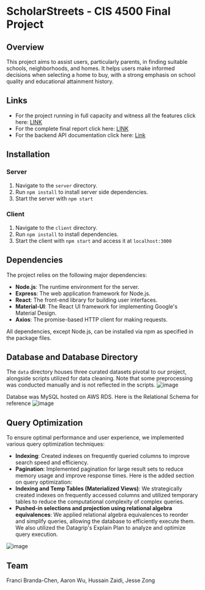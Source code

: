 # ScholarStreets - CIS 4500 Final Project

## Overview
This project aims to assist users, particularly parents, in finding suitable schools, neighborhoods, and homes. It helps users make informed decisions when selecting a home to buy, with a strong emphasis on school quality and educational attainment history.

## Links
- For the project running in full capacity and witness all the features click here: [LINK](https://drive.google.com/file/d/1U_66K9Zgolf7DMDR83Meo1PEv57RHHiP/view?usp=sharing)
- For the complete final report click here: [LINK](https://docs.google.com/document/d/1hIXL710XXs93rfPOFSCdwKtPiEw-qRJGr_MAmm2E8ko/edit?usp=sharing)
- For the backend API documentation click here: [Link](https://docs.google.com/document/d/11OKjgPpTvubzdrAtFBCJ9U2bMg5IjBwXOzVNkQEdbbc/edit?usp=sharing)

## Installation

### Server
1. Navigate to the `server` directory.
2. Run `npm install` to install server side dependencies.
3. Start the server with `npm start`

### Client
1. Navigate to the `client` directory.
2. Run `npm install` to install dependencies.
3. Start the client with `npm start` and access it at `localhost:3000`

## Dependencies

The project relies on the following major dependencies:

- **Node.js**: The runtime environment for the server.
- **Express**: The web application framework for Node.js.
- **React**: The front-end library for building user interfaces.
- **Material-UI**: The React UI framework for implementing Google's Material Design.
- **Axios**: The promise-based HTTP client for making requests.

All dependencies, except Node.js, can be installed via npm as specified in the package files.

## Database and Database Directory
The `data` directory houses three curated datasets pivotal to our project, alongside scripts utilized for data cleaning. 
Note that some preprocessing was conducted manually and is not reflected in the scripts.
![image](https://github.com/AWU0626/CIS-4500-Project/assets/104400478/767c549d-de9f-424d-acc1-94f027eb4c03)

Databse was MySQL hosted on AWS RDS. Here is the Relational Schema for reference
![image](https://github.com/AWU0626/CIS-4500-Project/assets/104400478/fc129a9d-8549-40d5-83a3-3a858b97b273)

## Query Optimization
To ensure optimal performance and user experience, we implemented various query optimization techniques:

- **Indexing**: Created indexes on frequently queried columns to improve search speed and efficiency.
- **Pagination**: Implemented pagination for large result sets to reduce memory usage and improve response times.
Here is the added section on query optimization:
- **Indexing and Temp Tables (Materialized Views)**: We strategically created indexes on frequently accessed columns and utilized temporary tables to reduce the computational complexity of complex queries.
- **Pushed-in selections and projection using relational algebra equivalences**: We applied relational algebra equivalences to reorder and simplify queries, allowing the database to efficiently execute them. We also utilized the Datagrip's Explain Plan to analyze and optimize query execution.

![image](https://github.com/AWU0626/CIS-4500-Project/assets/104400478/3e81e968-a8aa-4984-8923-ed2d373f501c)


## Team
Franci Branda-Chen, Aaron Wu, Hussain Zaidi, Jesse Zong
